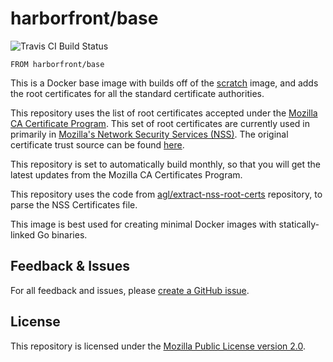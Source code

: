 # harborfront/base

![Travis CI Build Status](https://travis-ci.org/harborfront/docker-ca-certificates.svg)

`FROM harborfront/base`

This is a Docker base image with builds off of the [scratch](https://hub.docker.com/r/_/scratch/) image, and adds the root certificates for all the standard certificate authorities.

This repository uses the list of root certificates accepted under the [Mozilla CA Certificate Program](https://www.mozilla.org/en-US/about/governance/policies/security-group/certs/). This set of root certificates are currently used in primarily in [Mozilla's Network Security Services (NSS)](https://developer.mozilla.org/en-US/docs/NSS). The original certificate trust source can be found [here](http://mxr.mozilla.org/mozilla-central/source/security/nss/lib/ckfw/builtins/certdata.txt).


This repository is set to automatically build monthly, so that you will get the latest updates from the Mozilla CA Certificates Program.

This repository uses the code from [agl/extract-nss-root-certs](https://github.com/agl/extract-nss-root-certs) repository, to parse the NSS Certificates file.

This image is best used for creating minimal Docker images with statically-linked Go binaries.

## Feedback &amp; Issues
For all feedback and issues, please [create a GitHub issue](https://github.com/harborfront/docker-ca-certificates/issues/new).

## License
This repository is licensed under the [Mozilla Public License version 2.0](https://github.com/harborfront/docker-ca-certificates/blob/master/LICENSE).
